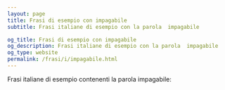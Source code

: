 ```yaml
---
layout: page
title: Frasi di esempio con impagabile 
subtitle: Frasi italiane di esempio con la parola  impagabile

og_title: Frasi di esempio con impagabile 
og_description: Frasi italiane di esempio con la parola  impagabile
og_type: website
permalink: /frasi/i/impagabile.html
---
```


Frasi italiane di esempio contenenti la parola impagabile:


